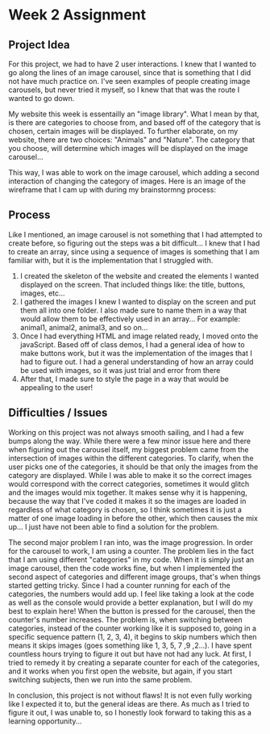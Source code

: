 # Week 2 Assignment

## Project Idea

For this project, we had to have 2 user interactions. I knew that I wanted to go along the lines of an image carousel, since that is something that I did not have much practice on. I've seen examples of people creating image carousels, but never tried it myself, so I knew that that was the route I wanted to go down.

My website this week is essentailly an "image library". What I mean by that, is there are categories to choose from, and based off of the category that is chosen, certain images will be displayed. To further elaborate, on my website, there are two choices: "Animals" and "Nature". The category that you choose, will determine which images will be displayed on the image carousel...

This way, I was able to work on the image carousel, which adding a second interaction of changing the category of images. Here is an image of the wireframe that I cam up with during my brainstormng process: 

## Process

Like I mentioned, an image carousel is not something that I had attempted to create before, so figuring out the steps was a bit difficult... I knew that I had to create an array, since using a sequence of images is something that I am familiar with, but it is the implementation that I struggled with.

1. I created the skeleton of the website and created the elements I wanted displayed on the screen. That included things like: the title, buttons, images, etc...
2. I gathered the images I knew I wanted to display on the screen and put them all into one folder. I also made sure to name them in a way that would allow them to be effectively used in an array... For example: animal1, animal2, animal3, and so on...
3. Once I had everything HTML and image related ready, I moved onto the javaScript. Based off of class demos, I had a general idea of how to make buttons work, but it was the implementation of the images that I had to figure out. I had a general understanding of how an array could be used with images, so it was just trial and error from there
4. After that, I made sure to style the page in a way that would be appealing to the user!

## Difficulties / Issues

Working on this project was not always smooth sailing, and I had a few bumps along the way. While there were a few minor issue here and there when figuring out the carousel itself, my biggest problem came from the intersection of images within the different categories. To clarify, when the user picks one of the categories, it should be that only the images from the category are displayed. While I was able to make it so the correct images would correspond with the correct categories, sometimes it would glitch and the images would mix together. It makes sense why it is happening, because the way that I've coded it makes it so the images are loaded in regardless of what category is chosen, so I think sometimes it is just a matter of one image loading in before the other, which then causes the mix up... I just have not been able to find a solution for the problem.

The second major problem I ran into, was the image progression. In order for the carousel to work, I am using a counter. The problem lies in the fact that I am using different "categories" in my code. When it is simply just an image carousel, then the code works fine, but when I implemented the second aspect of categories and different image groups, that's when things started getting tricky. Since I had a counter running for each of the categories, the numbers would add up. I feel like taking a look at the code as well as the console would provide a better explanation, but I will do my best to explain here! When the button is pressed for the carousel, then the counter's number increases. The problem is, when switching between categories, instead of the counter working like it is supposed to, going in a specific sequence pattern (1, 2, 3, 4), it begins to skip numbers which then means it skips images (goes something like 1, 3, 5, 7 ,9 ,2...). I have spent countless hours trying to figure it out but have not had any luck. At first, I tried to remedy it by creating a separate counter for each of the categories, and it works when you first open the website, but again, if you start switching subjects, then we run into the same problem.

In conclusion, this project is not without flaws! It is not even fully working like I expected it to, but the general ideas are there. As much as I tried to figure it out, I was unable to, so I honestly look forward to taking this as a learning opportunity...

